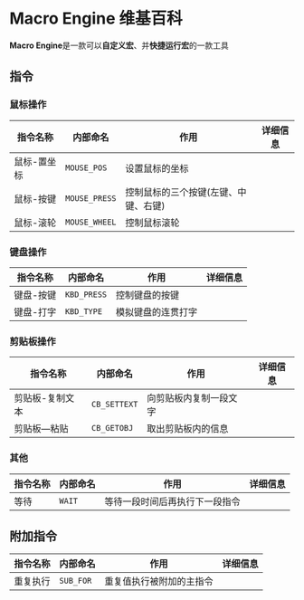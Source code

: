 # Macro Engine 维基百科

**Macro Engine**是一款可以**自定义宏**、并**快捷运行宏**的一款工具

## 指令

### 鼠标操作

|指令名称|内部命名|作用|详细信息|
|-|-|-|-|
|鼠标-置坐标|`MOUSE_POS`|设置鼠标的坐标|
|鼠标-按键|`MOUSE_PRESS`|控制鼠标的三个按键(左键、中键、右键)|
|鼠标-滚轮|`MOUSE_WHEEL`|控制鼠标滚轮|

### 键盘操作

|指令名称|内部命名|作用|详细信息|
|-|-|-|-|
|键盘-按键|`KBD_PRESS`|控制键盘的按键|
|键盘-打字|`KBD_TYPE`|模拟键盘的连贯打字|

### 剪贴板操作

|指令名称|内部命名|作用|详细信息|
|-|-|-|-|
|剪贴板-复制文本|`CB_SETTEXT`|向剪贴板内复制一段文字|
|剪贴板—粘贴|`CB_GETOBJ`|取出剪贴板内的信息|

### 其他

|指令名称|内部命名|作用|详细信息|
|-|-|-|-|
|等待|`WAIT`|等待一段时间后再执行下一段指令|

## 附加指令

|指令名称|内部命名|作用|详细信息|
|-|-|-|-|
|重复执行|`SUB_FOR`|重复值执行被附加的主指令|